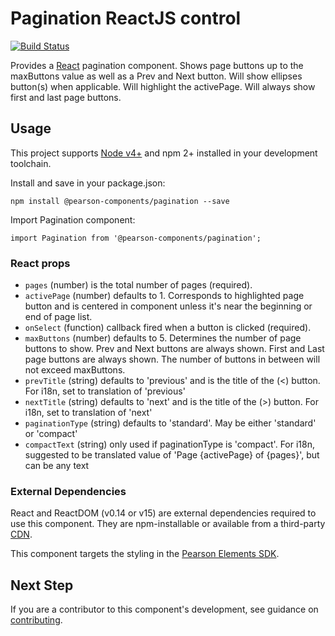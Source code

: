 # Pagination ReactJS control
[![Build Status](https://travis-ci.org/Pearson-Higher-Ed/pagination.svg?branch=v0)](https://travis-ci.org/Pearson-Higher-Ed/pagination)

Provides a [React](http://facebook.github.io/react) pagination component. Shows page buttons up to the maxButtons value as well as a Prev and Next button. Will show ellipses button(s) when applicable. Will highlight the activePage. Will always show first and last page buttons.

## Usage

This project supports [Node v4+](https://nodejs.org) and npm 2+ installed in your development toolchain.

Install and save in your package.json:

    npm install @pearson-components/pagination --save

Import Pagination component:

    import Pagination from '@pearson-components/pagination';

### React props

- `pages` (number) is the total number of pages (required).
- `activePage` (number) defaults to 1.  Corresponds to highlighted page button and is centered in component unless it's near the beginning or end of page list.
- `onSelect` (function) callback fired when a button is clicked (required).
- `maxButtons` (number) defaults to 5. Determines the number of page buttons to show. Prev and Next buttons are always shown. First and Last page buttons are always shown. The number of buttons in between will not exceed maxButtons.
- `prevTitle` (string) defaults to 'previous' and is the title of the (<) button. For i18n, set to translation of 'previous' 
- `nextTitle` (string) defaults to 'next' and is the title of the (>) button. For i18n, set to translation of 'next'
- `paginationType` (string) defaults to 'standard'.  May be either 'standard' or 'compact'
- `compactText` (string) only used if paginationType is 'compact'.  For i18n, suggested to be translated value of 'Page {activePage} of {pages}', but can be any text

### External Dependencies

React and ReactDOM (v0.14 or v15) are external dependencies required to use this component. They are npm-installable or
available from a third-party [CDN](https://cdnjs.com/libraries/react/).

This component targets the styling in the [Pearson Elements SDK](https://www.npmjs.com/package/pearson-elements).

## Next Step

If you are a contributor to this component's development, see guidance on [contributing](README.contribute.md).
